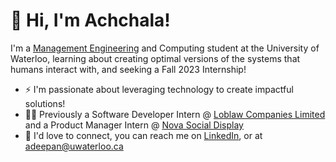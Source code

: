 👋 Hi, I'm Achchala!
=============================
I'm a <a href="https://uwaterloo.ca/management-sciences/management-engineering" target="_blank">Management Engineering</a> and Computing student at the University of Waterloo, learning about creating optimal versions of the systems that humans interact with, and seeking a Fall 2023 Internship!

- ⚡ I'm passionate about leveraging technology to create impactful solutions!
- 👩‍💻 Previously a Software Developer Intern @ <a href="https://www.loblaw.ca/" target="_blank">Loblaw Companies Limited</a> and a Product Manager Intern @ <a href="https://www.createwithnova.com/" target="_blank">Nova Social Display</a>
- 💬 I'd love to connect, you can reach me on <a href="https://www.linkedin.com/in/achchala/" target="_blank">LinkedIn</a>, or at <a href="mailto:adeepan@uwaterloo.ca">adeepan@uwaterloo.ca</a>

<!--
**achchala/Achchala** is a ✨ _special_ ✨ repository because its `README.md` (this file) appears on your GitHub profile.

- 🔭 I’m currently working on ...
- 🌱 I’m currently learning ...
- 👯 I’m looking to collaborate on ...
- 🤔 I’m looking for help with ...
- 💬 Ask me about ...
- 📫 How to reach me: ...
- 😄 Pronouns: ...
- ⚡ Fun fact: ...
-->
